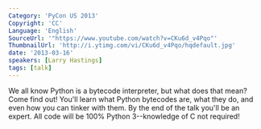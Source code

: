 ```yaml
---
Category: 'PyCon US 2013'
Copyright: 'CC'
Language: 'English'
SourceUrl: '"https://www.youtube.com/watch?v=CKu6d_v4Pqo"'
ThumbnailUrl: 'http://i.ytimg.com/vi/CKu6d_v4Pqo/hqdefault.jpg'
date: '2013-03-16'
speakers: [Larry Hastings]
tags: [talk]
---
```

We all know Python is a bytecode interpreter, but what does that mean? Come find out! You'll learn what Python bytecodes are, what they do, and even how you can tinker with them. By the end of the talk you'll be an expert.  All code will be 100% Python 3--knowledge of C not required!